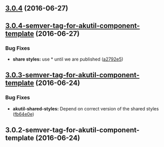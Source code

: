 <a name="3.0.4"></a>
## [3.0.4](https://aui-team-bot/https://bitbucket.org/atlassian/atlaskit-spike/compare/3.0.4-semver-tag-for-akutil-component-template...v3.0.4) (2016-06-27)



<a name="3.0.4-semver-tag-for-akutil-component-template"></a>
## [3.0.4-semver-tag-for-akutil-component-template](https://aui-team-bot/https://bitbucket.org/atlassian/atlaskit-spike/compare/3.0.3-semver-tag-for-akutil-component-template...3.0.4-semver-tag-for-akutil-component-template) (2016-06-27)


### Bug Fixes

* **share styles:** use * until we are published ([a2792e5](https://aui-team-bot/https://bitbucket.org/atlassian/atlaskit-spike/commits/a2792e5))



<a name="3.0.3-semver-tag-for-akutil-component-template"></a>
## [3.0.3-semver-tag-for-akutil-component-template](https://aui-team-bot/https://bitbucket.org/atlassian/atlaskit-spike/compare/3.0.2-semver-tag-for-akutil-component-template...3.0.3-semver-tag-for-akutil-component-template) (2016-06-24)


### Bug Fixes

* **akutil-shared-styles:** Depend on correct version of the shared styles ([fb64e0e](https://aui-team-bot/https://bitbucket.org/atlassian/atlaskit-spike/commits/fb64e0e))



<a name="3.0.2-semver-tag-for-akutil-component-template"></a>
## 3.0.2-semver-tag-for-akutil-component-template (2016-06-24)



